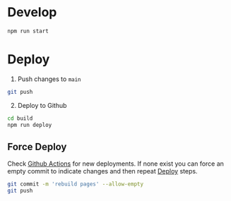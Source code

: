# Develop
```bash
npm run start
```

# Deploy
1. Push changes to `main`
```bash
git push
```
2. Deploy to Github
```bash
cd build
npm run deploy 
```
## Force Deploy
Check [Github Actions](https://github.com/bvfusion1001/Portfolio/actions) for new deployments. If none exist you can force an empty commit to indicate changes and then repeat [Deploy](#deploy) steps.
```bash
git commit -m 'rebuild pages' --allow-empty
git push
```